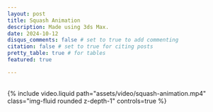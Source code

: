 ```yaml
---
layout: post
title: Squash Animation
description: Made using 3ds Max.
date: 2024-10-12
disqus_comments: false # set to true to add commenting
citation: false # set to true for citing posts
pretty_table: true # for tables
featured: true

---
```

<br>

<div class="row mt-3">
    <div class="col-sm mt-3 mt-md-0">
        {% include video.liquid path="assets/video/squash-animation.mp4" class="img-fluid rounded z-depth-1" controls=true %}
    </div>
</div>
